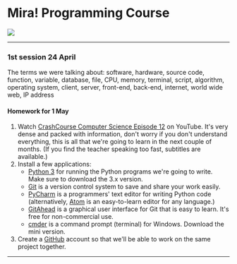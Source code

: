 # Mira! Programming Course

[![](https://imgs.xkcd.com/comics/tags.png)](https://xkcd.com/1144/)

---

### 1st session 24 April

The terms we were talking about: software, hardware, source code, function, variable, database,
file, CPU, memory, terminal, script, algorithm, operating system, client, server, front-end,
back-end, internet, world wide web, IP address

#### Homework for 1 May

1. Watch [CrashCourse Computer Science Episode 12](https://www.youtube.com/watch?v=l26oaHV7D40) on
YouTube. It's very dense and packed with information, don't worry if you don't understand
everything, this is all that we're going to learn in the next couple of months. (If you find the
teacher speaking too fast, subtitles are available.)
2. Install a few applications:
    - [Python 3](https://www.python.org/downloads/) for running the Python programs we're going to
      write. Make sure to download the 3.x version.
    - [Git](https://git-scm.com/downloads) is a version control system to save and share your work
      easily.
    - [PyCharm](https://www.jetbrains.com/pycharm/) is a programmers' text editor for writing Python
      code (alternatively, [Atom](https://atom.io/) is an easy-to-learn editor for any language.)
    - [GitAhead](http://gitahead.scitools.com/) is a graphical user interface for Git that is easy
      to learn. It's free for non-commercial use.
    - [cmder](http://cmder.net/) is a command prompt (terminal) for Windows. Download the mini
      version.
3. Create a [GitHub](https://github.com/join) account so that we'll be able to work on the same
   project together.

---
